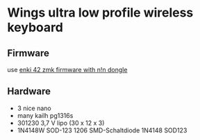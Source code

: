 # Wings ultra low profile wireless keyboard

## Firmware

use [enki 42 zmk firmware with n!n dongle](https://github.com/aroum/zmk-enki42-dongle/tree/N!N_v2)

## Hardware

- 3 nice nano
- many kailh pg1316s
- 301230 3,7 V lipo (30 x 12 x 3)
- 1N4148W SOD-123 1206 SMD-Schaltdiode 1N4148 SOD123
